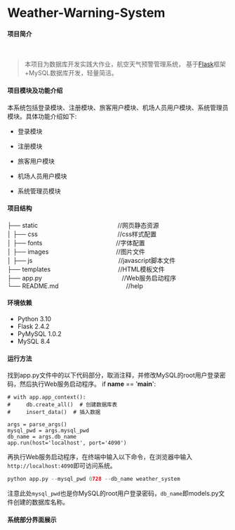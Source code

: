 <!--
 * @Descripttion: 
 * @Version: 1.0
 * @Author: WangZhen
 * @Date: 2024-12-12 9:30:47
 * @LastEditors: WangZhen
-->
# Weather-Warning-System

#### 项目简介
​
> 本项目为数据库开发实践大作业，航空天气预警管理系统， 基于[Flask](https://github.com/pallets/flask)框架+MySQL数据库开发，轻量简洁。

#### 项目模块及功能介绍

本系统包括登录模块、注册模块、旅客用户模块、机场人员用户模块、系统管理员模块。具体功能介绍如下:  

+ 登录模块  


+ 注册模块 


+ 旅客用户模块 


+  机场人员用户模块 


+ 系统管理员模块


#### 项目结构
├── static&emsp;&emsp;&emsp;&emsp;&emsp;&emsp;&emsp;&emsp;&emsp;&emsp;&emsp;&emsp;&emsp;//网页静态资源    
│   ├── css&emsp;&emsp;&emsp;&emsp;&emsp;&emsp;&emsp;&emsp;&emsp;&emsp;&emsp;&emsp;&emsp;//css样式配置   
│   ├── fonts&emsp;&emsp;&emsp;&emsp;&emsp;&emsp;&emsp;&emsp;&emsp;&emsp;&emsp;&emsp;//字体配置    
│   ├── images&emsp;&emsp;&emsp;&emsp;&emsp;&emsp;&emsp;&emsp;&emsp;&emsp;&emsp;//图片文件    
│   ├── js&emsp;&emsp;&emsp;&emsp;&emsp;&emsp;&emsp;&emsp;&emsp;&emsp;&emsp;&emsp;&emsp;&emsp;//javascript脚本文件    
├── templates&emsp;&emsp;&emsp;&emsp;&emsp;&emsp;&emsp;&emsp;&emsp;&emsp;&emsp;//HTML模板文件    
├── app.py&emsp;&emsp;&emsp;&emsp;&emsp;&emsp;&emsp;&emsp;&emsp;&emsp;&emsp;&emsp;&emsp;//Web服务启动程序    
└── README.md&emsp;&emsp;&emsp;&emsp;&emsp;&emsp;&emsp;&emsp;&emsp;&emsp;&emsp;//help    

#### 环境依赖

+ Python 3.10
+ Flask 2.4.2
+ PyMySQL 1.0.2  
+ MySQL 8.4

#### 运行方法
找到app.py文件中的以下代码部分，取消注释，并修改MySQL的root用户登录密码，然后执行Web服务启动程序。
if __name__ == '__main__':

    # with app.app_context():
    #     db.create_all()  # 创建数据库表
    #     insert_data()  # 插入数据

    args = parse_args()
    mysql_pwd = args.mysql_pwd
    db_name = args.db_name
    app.run(host='localhost', port='4090')

再执行Web服务启动程序，在终端中输入以下命令，在浏览器中输入`http://localhost:4090`即可访问系统。
~~~python
python app.py --mysql_pwd 0728 --db_name weather_system
~~~
注意此处`mysql_pwd`也是你MySQL的root用户登录密码，`db_name`即models.py文件创建的数据库名称。

#### 系统部分界面展示
